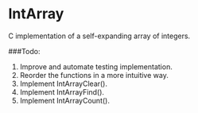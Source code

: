 # IntArray
C implementation of a self-expanding array of integers.

###Todo:
1. Improve and automate testing implementation.
2. Reorder the functions in a more intuitive way.
3. Implement IntArrayClear().
4. Implement IntArrayFind().
5. Implement IntArrayCount().
